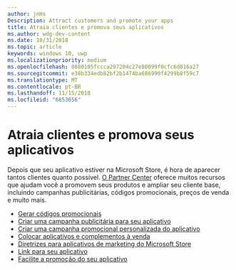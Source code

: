 ```yaml
---
author: jnHs
Description: Attract customers and promote your apps
title: Atraia clientes e promova seus aplicativos
ms.author: wdg-dev-content
ms.date: 10/31/2018
ms.topic: article
keywords: windows 10, uwp
ms.localizationpriority: medium
ms.openlocfilehash: 0880105fccca297204c27e80099f0cfc6d016a27
ms.sourcegitcommit: e38b334edb82bf2b1474ba686990f4299b8f59c7
ms.translationtype: MT
ms.contentlocale: pt-BR
ms.lasthandoff: 11/15/2018
ms.locfileid: "6853656"
---
```

# <a name="attract-customers-and-promote-your-apps"></a>Atraia clientes e promova seus aplicativos

Depois que seu aplicativo estiver na Microsoft Store, é hora de aparecer tantos clientes quanto possível. [O Partner Center](https://partner.microsoft.com/dashboard) oferece muitos recursos que ajudam você a promovem seus produtos e ampliar seu cliente base, incluindo campanhas publicitárias, códigos promocionais, preços de venda e muito mais.

-   [Gerar códigos promocionais](generate-promotional-codes.md)
-   [Criar uma campanha publicitária para seu aplicativo](create-an-ad-campaign-for-your-app.md)
-   [Criar uma campanha promocional personalizada do aplicativo](create-a-custom-app-promotion-campaign.md)
-   [Colocar aplicativos e complementos à venda](put-apps-and-add-ons-on-sale.md)
-   [Diretrizes para aplicativos de marketing do Microsoft Store](app-marketing-guidelines.md)
-   [Link para seu aplicativo](link-to-your-app.md)
-   [Facilite a promoção do seu aplicativo](make-your-app-easier-to-promote.md)

 

 
